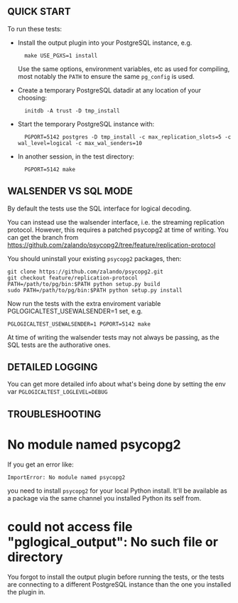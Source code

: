 QUICK START
---

To run these tests:

* Install the output plugin into your PostgreSQL instance, e.g.

        make USE_PGXS=1 install

  Use the same options, environment variables, etc as used for compiling,
  most notably the `PATH` to ensure the same `pg_config` is used.

* Create a temporary PostgreSQL datadir at any location of your choosing:

        initdb -A trust -D tmp_install

* Start the temporary PostgreSQL instance with:

        PGPORT=5142 postgres -D tmp_install -c max_replication_slots=5 -c wal_level=logical -c max_wal_senders=10

* In another session, in the test directory:

        PGPORT=5142 make

WALSENDER VS SQL MODE
---

By default the tests use the SQL interface for logical decoding.

You can instead use the walsender interface, i.e. the streaming replication
protocol. However, this requires a patched psycopg2 at time of writing. You
can get the branch from https://github.com/zalando/psycopg2/tree/feature/replication-protocol

You should uninstall your existing `psycopg2` packages, then:

    git clone https://github.com/zalando/psycopg2.git
    git checkout feature/replication-protocol
    PATH=/path/to/pg/bin:$PATH python setup.py build
    sudo PATH=/path/to/pg/bin:$PATH python setup.py install

Now run the tests with the extra enviroment variable PGLOGICALTEST_USEWALSENDER=1
set, e.g.

    PGLOGICALTEST_USEWALSENDER=1 PGPORT=5142 make

At time of writing the walsender tests may not always be passing, as the
SQL tests are the authorative ones.

DETAILED LOGGING
---

You can get more detailed info about what's being done by setting the env var
`PGLOGICALTEST_LOGLEVEL=DEBUG`

TROUBLESHOOTING
---

No module named psycopg2
===

If you get an error like:

    ImportError: No module named psycopg2

you need to install `psycopg2` for your local Python install. It'll be
available as a package via the same channel you installed Python its self from.

could not access file "pglogical_output": No such file or directory
===

You forgot to install the output plugin before running the tests, or
the tests are connecting to a different PostgreSQL instance than the
one you installed the plugin in.
